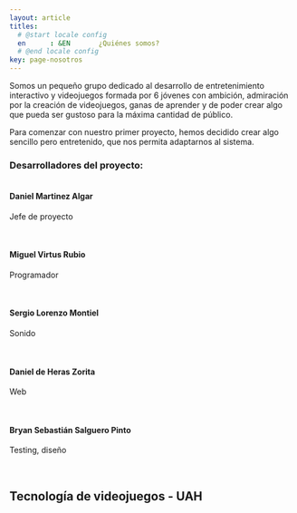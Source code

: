 ```yaml
---
layout: article
titles:
  # @start locale config
  en      : &EN       ¿Quiénes somos?
  # @end locale config
key: page-nosotros
---
```


Somos un pequeño grupo dedicado al desarrollo de entretenimiento interactivo y videojuegos formada por 6 jóvenes con ambición, admiración por la creación de videojuegos, ganas de aprender y de poder crear algo que pueda ser gustoso para la máxima cantidad de público.

Para comenzar con nuestro primer proyecto, hemos decidido crear algo sencillo pero entretenido, que nos permita adaptarnos al sistema.

### Desarrolladores del proyecto:

<div class="item">
    <div class="item__image">
      <img class="image image--xl" src=""/>
    </div>
    <div class="item__content">
      <div class="item__header">
        <h4>Daniel Martinez Algar</h4>
      </div>
      <div class="item__description">
        <p>Jefe de proyecto</p>
      </div>
    </div>
  </div>
  <br>
<div class="item">
    <div class="item__image">
      <img class="image image--xl" src=""/>
    </div>
    <div class="item__content">
      <div class="item__header">
        <h4>Miguel Virtus Rubio</h4>
      </div>
      <div class="item__description">
        <p>Programador</p>
      </div>
    </div>
  </div>
  <br>
<div class="item">
    <div class="item__image">
      <img class="image image--xl" src=""/>
    </div>
    <div class="item__content">
      <div class="item__header">
        <h4>Sergio Lorenzo Montiel</h4>
      </div>
      <div class="item__description">
        <p>Sonido</p>
      </div>
    </div>
  </div>
  <br>
<div class="item">
    <div class="item__image">
      <img class="image image--xl" src=""/>
    </div>
    <div class="item__content">
      <div class="item__header">
        <h4>Daniel de Heras Zorita</h4>
      </div>
      <div class="item__description">
        <p>Web</p>
      </div>
    </div>
  </div>
  <br>
<div class="item">
    <div class="item__image">
      <img class="image image--xl" src=""/>
    </div>
    <div class="item__content">
      <div class="item__header">
        <h4>Bryan Sebastián Salguero Pinto</h4>
      </div>
      <div class="item__description">
        <p>Testing, diseño</p>
      </div>
    </div>
  </div>
  <br>

## Tecnología de videojuegos - UAH